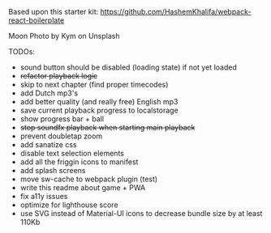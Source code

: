 Based upon this starter kit: https://github.com/HashemKhalifa/webpack-react-boilerplate

Moon Photo by Kym on Unsplash

TODOs:

- sound button should be disabled (loading state) if not yet loaded
- ~~refactor playback logic~~
- skip to next chapter (find proper timecodes)
- add Dutch mp3's
- add better quality (and really free) English mp3
- save current playback progress to localstorage
- show progress bar + ball
- ~~stop soundfx playback when starting main playback~~
- prevent doubletap zoom
- add sanatize css
- disable text selection elements
- add all the friggin icons to manifest
- add splash screens
- move sw-cache to webpack plugin (test)
- write this readme about game + PWA
- fix a11y issues
- optimize for lighthouse score
- use SVG instead of Material-UI icons to decrease bundle size by at least 110Kb
